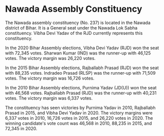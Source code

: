 # Nawada Assembly Constituency

The Nawada assembly constituency (No. 237) is located in the Nawada district of Bihar. It is a General seat under the Nawada Lok Sabha constituency. Vibha Devi Yadav of the RJD currently represents this constituency.

In the 2020 Bihar Assembly elections, Vibha Devi Yadav (RJD) won the seat with 72,345 votes. Sharwan Kumar (IND) was the runner-up with 46,125 votes. The victory margin was 26,220 votes.

In the 2015 Bihar Assembly elections, Rajballabh Prasad (RJD) won the seat with 88,235 votes. Indradeo Prasad (RLSP) was the runner-up with 71,509 votes. The victory margin was 16,726 votes.

In the 2010 Bihar Assembly elections, Purnima Yadav (JD(U)) won the seat with 46,568 votes. Rajballabh Prasad (RJD) was the runner-up with 40,231 votes. The victory margin was 6,337 votes.

The constituency has seen victories by Purnima Yadav in 2010, Rajballabh Prasad in 2015, and Vibha Devi Yadav in 2020. The victory margins were 6,337 votes in 2010, 16,726 votes in 2015, and 26,220 votes in 2020. The winning candidate's vote count was 46,568 in 2010, 88,235 in 2015, and 72,345 in 2020.
